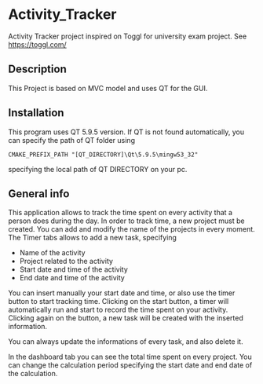 # Activity_Tracker
Activity Tracker project inspired on Toggl for university exam project.
See https://toggl.com/

## Description
This Project is based on MVC model and uses QT for the GUI.

## Installation
This program uses QT 5.9.5 version.
If QT is not found automatically, you can specify the path of QT folder using
```
CMAKE_PREFIX_PATH "[QT_DIRECTORY]\Qt\5.9.5\mingw53_32"
```
specifying the local path of QT DIRECTORY on your pc.

## General info
This application allows to track the time spent on every activity that a person does during the day.
In order to track time, a new project must be created. You can add and modify the name of the projects in every moment.
The Timer tabs allows to add a new task, specifying
* Name of the activity
* Project related to the activity
* Start date and time of the activity
* End date and time of the activity

You can insert manually your start date and time, or also use the timer button to start tracking time. 
Clicking on the start button, a timer will automatically run and start to record the time spent on your activity.
Clicking again on the button, a new task will be created with the inserted information.

You can always update the informations of every task, and also delete it.

In the dashboard tab you can see the total time spent on every project. You can change the calculation period specifying the start date 
and end date of the calculation.

